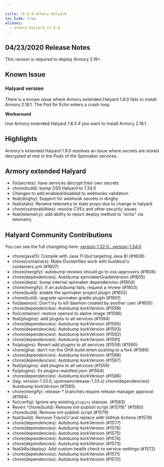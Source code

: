 ```yaml
---

title: v1.9.0 Armory Halyard
toc_hide: true
aliases:
  - armory-halyard_v1.9.0
---
```


## 04/23/2020 Release Notes

This version is required to deploy Armory 2.19+. 


## Known Issue

### Halyard version

There is a known issue where Armory extended Halyard 1.9.0 fails to install Armory 2.18.1. The Pod for Echo enters a crash loop.

**Workaround** 

Use Armory extended Halyard  1.8.3 if you want to install Armory 2.18.1. 

## Highlights

Armory's extended Halyard 1.9.0 resolves an issue where secrets are stored decrypted at rest in the Pods of the Spinnaker services.

##  Armory extended Halyard 
- fix(secrets): have services decrypt their own secrets
- chore(build): bump OSS Halyard to 1.34.0
- Changes to add enabled/disabled to webhooks validation
- feat(dinghy): Support for webhook secrets in dinghy
- feat(stats): Rename telemetry to stats props due to change in halyard
- chore(vulnerabilities): resolve CVEs and other security issues
- feat(telemetry): add ability to report deploy method to "echo" via telemetry



## Halyard Community Contributions 
You can see the full changelog here: [version-1.32.0...version-1.34.0](https://github.com/spinnaker/halyard/compare/version-1.32.0...version-1.34.0)

- chore(java11): Compile with Java 11 (but targeting Java 8) (#1608)
- chore(containers): Make Dockerfiles work with buildtool's containers.yml (#1607)
- chore(mergify): autobump reviews should go to oss-approvers (#1606)
- chore(dependencies): Autobump spinnakerGradleVersion (#1605)
- chore(deps): bump internal spinnaker dependencies (#1604)
- chore(mergify): if an autobump fails, request a review (#1603)
- chore(build): enable the spinnaker project plugin (#1602)
- chore(build): upgrade spinnaker gradle plugin (#1601)
- fix(daemon): Don't try to kill daemon created by another user (#1600)
- chore(dependencies): Autobump korkVersion (#1599)
- fix(container): restore openssl to alpine image (#1596)
- feat(plugins): add plugins to all services (#1594)
- chore(dependencies): Autobump korkVersion (#1595)
- chore(dependencies): Autobump korkVersion (#1593)
- chore(dependencies): Autobump korkVersion (#1592)
- chore(dependencies): Autobump korkVersion (#1591)
- fix(plugins): Revert add plugins to all services (#1559) (#1590)
- chore(gha): don't run the GHA build when pushing to a fork (#1589)
- chore(dependencies): Autobump korkVersion (#1588)
- chore(dependencies): Autobump korkVersion (#1587)
- feat(plugins): add plugins to all services (#1559)
- fix(plugins): fix plugins-manifest.json  (#1564)
- chore(dependencies): Autobump korkVersion (#1586)
- (tag: version-1.33.0, upstream/release-1.33.x) chore(dependencies): Autobump korkVersion (#1585)
- chore(mergify): release-* branches require release manager approval (#1584)
- fix(config): Ignore any existing `plugins` stanzas. (#1583)
- Revert "chore(build): Remove init-publish script (#1579)" (#1580)
- chore(build): Remove init-publish script (#1579)
- feat(build): Remove TravisCI and replace with GitHub Actions (#1578)
- chore(dependencies): Autobump korkVersion (#1577)
- chore(dependencies): Autobump korkVersion (#1576)
- chore(dependencies): Autobump korkVersion (#1575)
- chore(dependencies): Autobump korkVersion (#1574)
- chore(dependencies): Autobump korkVersion (#1573)
- feat(k8s/deploy): Add custom health check to service-settings (#1572)
- chore(dependencies): Autobump korkVersion (#1571)
- chore(dependencies): Autobump korkVersion (#1570)
